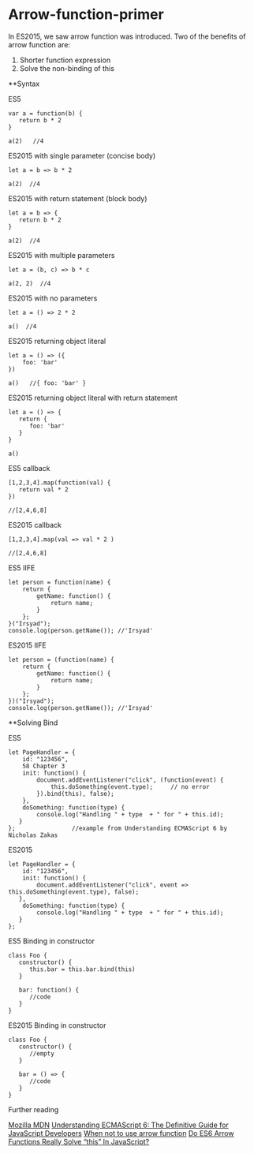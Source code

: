 # Arrow-function-primer

In ES2015, we saw arrow function was introduced. Two of the benefits of arrow function are:

1. Shorter function expression
2. Solve the non-binding of this

**Syntax

ES5

``` 
var a = function(b) {
   return b * 2
}

a(2)   //4
```


ES2015 with single parameter (concise body)


```
let a = b => b * 2

a(2)  //4
```


ES2015 with return statement (block body)


```
let a = b => {
   return b * 2
}

a(2)  //4
```


ES2015 with multiple parameters


```
let a = (b, c) => b * c 

a(2, 2)  //4
```


ES2015 with no parameters


```
let a = () => 2 * 2 

a()  //4
```


ES2015 returning object literal


```
let a = () => ({
    foo: 'bar'
})

a()   //{ foo: 'bar' }
```


ES2015 returning object literal with return statement


```
let a = () => {
   return {
      foo: 'bar'
   }
}

a()
```


ES5 callback 


```
[1,2,3,4].map(function(val) {
   return val * 2
})

//[2,4,6,8]
```


ES2015 callback 


```
[1,2,3,4].map(val => val * 2 )

//[2,4,6,8]
```

ES5 IIFE 


```
let person = function(name) {
    return {
        getName: function() {
            return name;
        }
    };
}("Irsyad");
console.log(person.getName()); //'Irsyad'
```

ES2015 IIFE


```
let person = (function(name) {
    return {
        getName: function() {
            return name;
        }
    };
})("Irsyad");
console.log(person.getName()); //'Irsyad'
```



**Solving Bind

ES5

```
let PageHandler = {
    id: "123456",
    58 Chapter 3
    init: function() {
        document.addEventListener("click", (function(event) {
            this.doSomething(event.type);     // no error
        }).bind(this), false);
    },
    doSomething: function(type) {
        console.log("Handling " + type  + " for " + this.id);
   } 
};                //example from Understanding ECMAScript 6 by Nicholas Zakas

```


ES2015


```
let PageHandler = {
    id: "123456",
    init: function() {
        document.addEventListener("click", event => this.doSomething(event.type), false);
   },
    doSomething: function(type) {
        console.log("Handling " + type  + " for " + this.id);
   } 
};

```

ES5 Binding in constructor
```
class Foo {
   constructor() {
      this.bar = this.bar.bind(this)
   }
   
   bar: function() {
      //code
   }
}
```


ES2015 Binding in constructor


```
class Foo {
   constructor() {
      //empty
   }
   
   bar = () => {
      //code
   }
}
```


Further reading

[Mozilla MDN](https://developer.mozilla.org/en/docs/Web/JavaScript/Reference/Functions/Arrow_functions)
[Understanding ECMAScript 6: The Definitive Guide for JavaScript Developers](https://www.amazon.com/Understanding-ECMAScript-Definitive-JavaScript-Developers/dp/1593277571/ref=sr_1_1?s=books&ie=UTF8&qid=1493735907&sr=1-1&keywords=understanding+ecmascript+6)
[When not to use arrow function](https://rainsoft.io/when-not-to-use-arrow-functions-in-javascript/)
[Do ES6 Arrow Functions Really Solve “this” In JavaScript?](https://derickbailey.com/2015/09/28/do-es6-arrow-functions-really-solve-this-in-javascript/)

